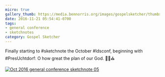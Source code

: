```yaml
---
micro: true
gallery_thumb: https://media.bennorris.org/images/gospelsketcher/thumbs/oct-16-1-uchtdorf.jpg
date: 2016-11-21 05:54:41-0700
tags:
- general conference
- sketchnotes
category: Gospel Sketcher
---
```


Finally starting to #sketchnote the October #ldsconf, beginning with #PresUchtdorf: O how great the plan of our God. ✍🏼⛪️

[![Oct 2016 general conference sketchnote 05](https://media.bennorris.org/images/gospelsketcher/general-conference/oct-2016/oct-16-1-uchtdorf.jpg)](https://media.bennorris.org/images/gospelsketcher/general-conference/oct-2016/oct-16-1-uchtdorf.jpg)
